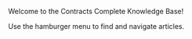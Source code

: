 Welcome to the Contracts Complete Knowledge Base!

Use the hamburger menu to find and navigate articles.
